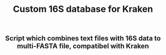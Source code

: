 <div align="center">
    <h1>Custom 16S database for Kraken</h1>
    <br />
    <h2>Script which combines text files with 16S data to multi-FASTA file, compatibel with Kraken</h2>
    <br />
</div>
